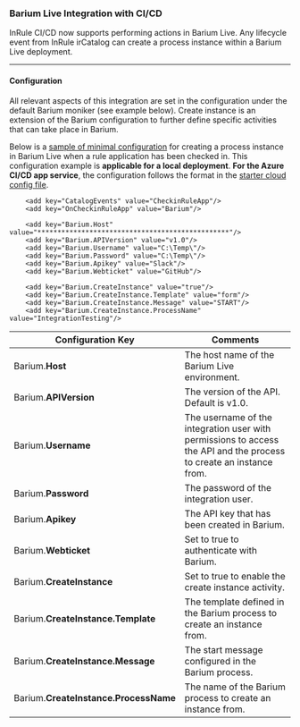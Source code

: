 ### Barium Live Integration with CI/CD

InRule CI/CD now supports performing actions in Barium Live. Any lifecycle event from InRule irCatalog can create a process instance within a Barium Live deployment.


---
#### Configuration

All relevant aspects of this integration are set in the configuration under the default Barium moniker (see example below).  Create instance is an extension of the Barium configuration to further define specific activities that can take place in Barium.

Below is a [sample of minimal configuration](../config/InRuleCICD_BariumCreateInstance.config) for creating a process instance in Barium Live when a rule application has been checked in. This configuration example is **applicable for a local deployment**.  **For the Azure CI/CD app service**, the configuration follows the format in the [starter cloud config file](../config/InRule.CICD.Runtime.Service.config.json).

````
    <add key="CatalogEvents" value="CheckinRuleApp"/>
    <add key="OnCheckinRuleApp" value="Barium"/>
  
    <add key="Barium.Host" value="************************************************"/>
    <add key="Barium.APIVersion" value="v1.0"/>
    <add key="Barium.Username" value="C:\Temp\"/>
    <add key="Barium.Password" value="C:\Temp\"/>
    <add key="Barium.Apikey" value="Slack"/>
    <add key="Barium.Webticket" value="GitHub"/>

    <add key="Barium.CreateInstance" value="true"/>
	<add key="Barium.CreateInstance.Template" value="form"/>
	<add key="Barium.CreateInstance.Message" value="START"/>
	<add key="Barium.CreateInstance.ProcessName" value="IntegrationTesting"/>
````

|Configuration Key | Comments
--- | ---
|Barium.**Host**| The host name of the Barium Live environment.
|Barium.**APIVersion**| The version of the API. Default is v1.0.
|Barium.**Username**| The username of the integration user with permissions to access the API and the process to create an instance from.
|Barium.**Password**| The password of the integration user.
|Barium.**Apikey**| The API key that has been created in Barium.
|Barium.**Webticket**| Set to true to authenticate with Barium.
|Barium.**CreateInstance**| Set to true to enable the create instance activity.
|Barium.**CreateInstance.Template**| The template defined in the Barium process to create an instance from.
|Barium.**CreateInstance.Message**| The start message configured in the Barium process.
|Barium.**CreateInstance.ProcessName**| The name of the Barium process to create an instance from.



